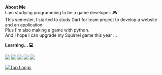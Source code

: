 <b>About Me</b><br>
I am studying programming to be a game developer. 🎮 <br>
This semester, I started to study Dart for team project to develop a website and an application. <br>
Plus I'm also making a game with python. <br>
And I hope I can upgrade my Squirrel game this year ...

<b>Learning... 💻</b><br><br>
<img src="https://img.shields.io/badge/Python-3776AB?style=flat-square&logo=Python&logoColor=white"/>
<img src="https://img.shields.io/badge/JavaScript-F7DF1E?style=flat-square&logo=Javascript&logoColor=black"/>
<img src="https://img.shields.io/badge/C sharp-239120?style=flat-square&logo=CSharp&logoColor=white"/>
<img src="https://img.shields.io/badge/C++-00599C?style=flat-square&logo=c%2B%2B&logoColor=white"/>
<img src="https://img.shields.io/badge/dart-%230175C2.svg?style=flat-square&logo=dart&logoColor=white"/>

[![Top Langs](https://github-readme-stats.vercel.app/api/top-langs/?username=doyon33&layout=compact)](https://github.com/doyon33/github-readme-stats)
